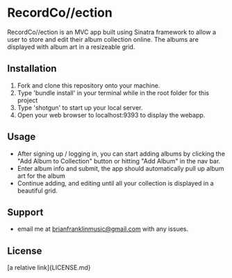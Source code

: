 # RecordCo//ection
RecordCo//ection is an MVC app built using Sinatra framework to allow a user to store and edit their album collection online. The albums are displayed with album art in a resizeable grid.
## Installation
1. Fork and clone this repository onto your machine. 
2. Type 'bundle install' in your terminal while in the root folder for this project
3. Type 'shotgun' to start up your local server.
4. Open your web browser to localhost:9393 to display the webapp.
## Usage
- After signing up / logging in, you can start adding albums by clicking the "Add Album to Collection" button or hitting "Add Album" in the nav bar.
- Enter album info and submit, the app should automatically pull up album art for the album
- Continue adding, and editing until all your collection is displayed in a beautiful grid.
## Support
- email me at brianfranklinmusic@gmail.com with any issues.
## License
[a relative link]{LICENSE.md}
